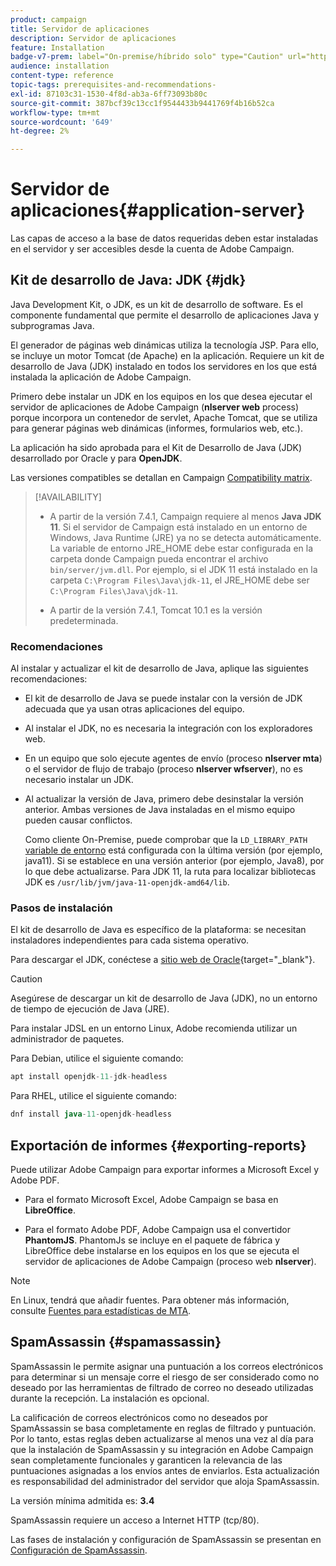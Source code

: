 ```yaml
---
product: campaign
title: Servidor de aplicaciones
description: Servidor de aplicaciones
feature: Installation
badge-v7-prem: label="On-premise/híbrido solo" type="Caution" url="https://experienceleague.adobe.com/docs/campaign-classic/using/installing-campaign-classic/architecture-and-hosting-models/hosting-models-lp/hosting-models.html?lang=es" tooltip="Se aplica solo a implementaciones On-premise e híbridas"
audience: installation
content-type: reference
topic-tags: prerequisites-and-recommendations-
exl-id: 87103c31-1530-4f8d-ab3a-6ff73093b80c
source-git-commit: 387bcf39c13cc1f9544433b9441769f4b16b52ca
workflow-type: tm+mt
source-wordcount: '649'
ht-degree: 2%

---
```


# Servidor de aplicaciones{#application-server}

Las capas de acceso a la base de datos requeridas deben estar instaladas en el servidor y ser accesibles desde la cuenta de Adobe Campaign.

## Kit de desarrollo de Java: JDK {#jdk}

Java Development Kit, o JDK, es un kit de desarrollo de software. Es el componente fundamental que permite el desarrollo de aplicaciones Java y subprogramas Java.

El generador de páginas web dinámicas utiliza la tecnología JSP. Para ello, se incluye un motor Tomcat (de Apache) en la aplicación. Requiere un kit de desarrollo de Java (JDK) instalado en todos los servidores en los que está instalada la aplicación de Adobe Campaign.

Primero debe instalar un JDK en los equipos en los que desea ejecutar el servidor de aplicaciones de Adobe Campaign (**nlserver web** process) porque incorpora un contenedor de servlet, Apache Tomcat, que se utiliza para generar páginas web dinámicas (informes, formularios web, etc.).

La aplicación ha sido aprobada para el Kit de Desarrollo de Java (JDK) desarrollado por Oracle y para **OpenJDK**.

Las versiones compatibles se detallan en Campaign [Compatibility matrix](../../rn/using/compatibility-matrix.md).


>[!AVAILABILITY]
>
>* A partir de la versión 7.4.1, Campaign requiere al menos **Java JDK 11**. Si el servidor de Campaign está instalado en un entorno de Windows, Java Runtime (JRE) ya no se detecta automáticamente. La variable de entorno JRE_HOME debe estar configurada en la carpeta donde Campaign pueda encontrar el archivo `bin/server/jvm.dll`. Por ejemplo, si el JDK 11 está instalado en la carpeta `C:\Program Files\Java\jdk-11`, el JRE_HOME debe ser `C:\Program Files\Java\jdk-11`.
>
>* A partir de la versión 7.4.1, Tomcat 10.1 es la versión predeterminada.
>

### Recomendaciones

Al instalar y actualizar el kit de desarrollo de Java, aplique las siguientes recomendaciones:

* El kit de desarrollo de Java se puede instalar con la versión de JDK adecuada que ya usan otras aplicaciones del equipo.

* Al instalar el JDK, no es necesaria la integración con los exploradores web.

* En un equipo que solo ejecute agentes de envío (proceso **nlserver mta**) o el servidor de flujo de trabajo (proceso **nlserver wfserver**), no es necesario instalar un JDK.

* Al actualizar la versión de Java, primero debe desinstalar la versión anterior. Ambas versiones de Java instaladas en el mismo equipo pueden causar conflictos.

  Como cliente On-Premise, puede comprobar que la `LD_LIBRARY_PATH` [variable de entorno](installing-packages-with-linux.md#environment-variables) está configurada con la última versión (por ejemplo, java11). Si se establece en una versión anterior (por ejemplo, Java8), por lo que debe actualizarse. Para JDK 11, la ruta para localizar bibliotecas JDK es `/usr/lib/jvm/java-11-openjdk-amd64/lib`.


### Pasos de instalación

El kit de desarrollo de Java es específico de la plataforma: se necesitan instaladores independientes para cada sistema operativo.

Para descargar el JDK, conéctese a [sitio web de Oracle](https://www.oracle.com/technetwork/java/javase/downloads/index.html){target="_blank"}.

>[!CAUTION]
>
> Asegúrese de descargar un kit de desarrollo de Java (JDK), no un entorno de tiempo de ejecución de Java (JRE).


Para instalar JDSL en un entorno Linux, Adobe recomienda utilizar un administrador de paquetes.

Para Debian, utilice el siguiente comando:

```sql
apt install openjdk-11-jdk-headless
```

Para RHEL, utilice el siguiente comando:

```sql
dnf install java-11-openjdk-headless
```



## Exportación de informes {#exporting-reports}

Puede utilizar Adobe Campaign para exportar informes a Microsoft Excel y Adobe PDF.

* Para el formato Microsoft Excel, Adobe Campaign se basa en **LibreOffice**.

* Para el formato Adobe PDF, Adobe Campaign usa el convertidor **PhantomJS**. PhantomJs se incluye en el paquete de fábrica y LibreOffice debe instalarse en los equipos en los que se ejecuta el servidor de aplicaciones de Adobe Campaign (proceso web **nlserver**).

>[!NOTE]
>
>En Linux, tendrá que añadir fuentes. Para obtener más información, consulte [Fuentes para estadísticas de MTA](../../installation/using/prerequisites-of-campaign-installation-in-linux.md#fonts-for-mta-statistics).

## SpamAssassin {#spamassassin}

SpamAssassin le permite asignar una puntuación a los correos electrónicos para determinar si un mensaje corre el riesgo de ser considerado como no deseado por las herramientas de filtrado de correo no deseado utilizadas durante la recepción. La instalación es opcional.

La calificación de correos electrónicos como no deseados por SpamAssassin se basa completamente en reglas de filtrado y puntuación. Por lo tanto, estas reglas deben actualizarse al menos una vez al día para que la instalación de SpamAssassin y su integración en Adobe Campaign sean completamente funcionales y garanticen la relevancia de las puntuaciones asignadas a los envíos antes de enviarlos. Esta actualización es responsabilidad del administrador del servidor que aloja SpamAssassin.

La versión mínima admitida es: **3.4**

SpamAssassin requiere un acceso a Internet HTTP (tcp/80).

Las fases de instalación y configuración de SpamAssassin se presentan en [Configuración de SpamAssassin](../../installation/using/configuring-spamassassin.md).
